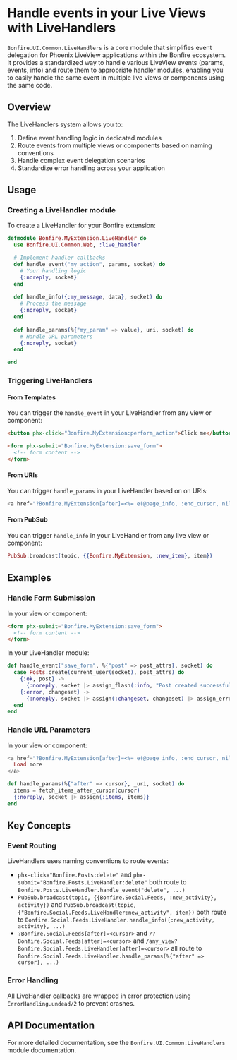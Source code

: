 # Handle events in your Live Views with LiveHandlers

`Bonfire.UI.Common.LiveHandlers` is a core module that simplifies event delegation for Phoenix LiveView applications within the Bonfire ecosystem. It provides a standardized way to handle various LiveView events (params, events, info) and route them to appropriate handler modules, enabling you to easily handle the same event in multiple live views or components using the same code.

## Overview

The LiveHandlers system allows you to:

1. Define event handling logic in dedicated modules 
2. Route events from multiple views or components based on naming conventions
3. Handle complex event delegation scenarios
4. Standardize error handling across your application


## Usage

### Creating a LiveHandler module

To create a LiveHandler for your Bonfire extension:

```elixir
defmodule Bonfire.MyExtension.LiveHandler do
  use Bonfire.UI.Common.Web, :live_handler

  # Implement handler callbacks
  def handle_event("my_action", params, socket) do
    # Your handling logic
    {:noreply, socket}
  end
  
  def handle_info({:my_message, data}, socket) do
    # Process the message
    {:noreply, socket}
  end
  
  def handle_params(%{"my_param" => value}, uri, socket) do
    # Handle URL parameters
    {:noreply, socket}
  end

end
```

### Triggering LiveHandlers

#### From Templates

You can trigger the `handle_event` in your LiveHandler from any view or component:

```html
<button phx-click="Bonfire.MyExtension:perform_action">Click me</button>

<form phx-submit="Bonfire.MyExtension:save_form">
  <!-- form content -->
</form>
```

#### From URIs

You can trigger `handle_params` in your LiveHandler based on on URIs:

```heex
<a href="?Bonfire.MyExtension[after]=<%= e(@page_info, :end_cursor, nil) %>">Load more</a>
```

#### From PubSub

You can trigger `handle_info` in your LiveHandler from any live view or component:

```elixir
PubSub.broadcast(topic, {{Bonfire.MyExtension, :new_item}, item})
```

## Examples

### Handle Form Submission

In your view or component:
```html
<form phx-submit="Bonfire.MyExtension:save_form">
  <!-- form content -->
</form>
```

In your LiveHandler module:
```elixir
def handle_event("save_form", %{"post" => post_attrs}, socket) do
  case Posts.create(current_user(socket), post_attrs) do
    {:ok, post} ->
      {:noreply, socket |> assign_flash(:info, "Post created successfully!")}
    {:error, changeset} ->
      {:noreply, socket |> assign(:changeset, changeset) |> assign_error("Failed to create post")}
  end
end
```

### Handle URL Parameters

In your view or component:
```heex
<a href="?Bonfire.MyExtension[after]=<%= e(@page_info, :end_cursor, nil) %>">
  Load more
</a>
```

```elixir
def handle_params(%{"after" => cursor}, _uri, socket) do
  items = fetch_items_after_cursor(cursor)
  {:noreply, socket |> assign(:items, items)}
end
```

## Key Concepts

### Event Routing

LiveHandlers uses naming conventions to route events:

- `phx-click="Bonfire.Posts:delete"` and `phx-submit="Bonfire.Posts.LiveHandler:delete"` both route to `Bonfire.Posts.LiveHandler.handle_event("delete", ...)`
- `PubSub.broadcast(topic, {{Bonfire.Social.Feeds, :new_activity}, activity})` and `PubSub.broadcast(topic, {"Bonfire.Social.Feeds.LiveHandler:new_activity", item})` both route to `Bonfire.Social.Feeds.LiveHandler.handle_info({:new_activity, activity}, ...)`
- `?Bonfire.Social.Feeds[after]=<cursor>` and `/?Bonfire.Social.Feeds[after]=<cursor>`  and `/any_view?Bonfire.Social.Feeds.LiveHandler[after]=<cursor>` all route to `Bonfire.Social.Feeds.LiveHandler.handle_params(%{"after" => cursor}, ...)`

### Error Handling

All LiveHandler callbacks are wrapped in error protection using `ErrorHandling.undead/2` to prevent crashes.

## API Documentation

For more detailed documentation, see the `Bonfire.UI.Common.LiveHandlers` module documentation.

